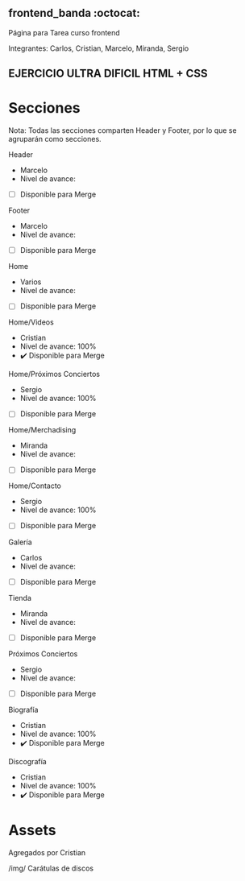 ## frontend_banda :octocat: 
Página para Tarea curso frontend

Integrantes: Carlos, Cristian, Marcelo, Miranda, Sergio

## EJERCICIO ULTRA DIFICIL HTML + CSS

# Secciones

Nota: Todas las secciones comparten Header y Footer, por lo que se agruparán como secciones.

Header 
- Marcelo 
- Nivel de avance:
- [ ] Disponible para Merge 

Footer 
- Marcelo 
- Nivel de avance:
- [ ] Disponible para Merge 

Home 
- Varios 
- Nivel de avance:
- [ ] Disponible para Merge

Home/Videos 
- Cristian 
- Nivel de avance: 100%
- :heavy_check_mark: Disponible para Merge 

Home/Próximos Conciertos 
- Sergio 
- Nivel de avance: 100%
- [ ]  Disponible para Merge

Home/Merchadising 
- Miranda 
- Nivel de avance:
- [ ] Disponible para Merge

Home/Contacto 
- Sergio 
- Nivel de avance: 100%
- [ ] Disponible para Merge

Galería 
- Carlos 
- Nivel de avance:
- [ ] Disponible para Merge 

Tienda 
- Miranda 
- Nivel de avance:
- [ ] Disponible para Merge 

Próximos Conciertos 
- Sergio 
- Nivel de avance:
- [ ] Disponible para Merge 

Biografía 
- Cristian 
- Nivel de avance: 100%
- :heavy_check_mark: Disponible para Merge 

Discografía 
- Cristian
- Nivel de avance: 100%
- :heavy_check_mark: Disponible para Merge 


# Assets

Agregados por Cristian

/img/
Carátulas de discos
